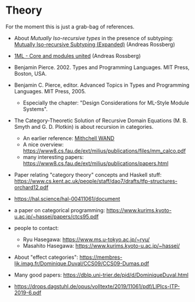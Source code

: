 # Theory

For the moment this is just a grab-bag of references.

- About _Mutually Iso-recursive types_ in the presence of subtyping: [Mutually
  Iso-recursive Subtyping
  (Expanded)](https://people.mpi-sws.org/~rossberg/papers/Rossberg%20-%20Mutually%20Iso-recursive%20Subtyping%20(Expanded).pdf
  "pdf") (Andreas Rossberg)

- [1ML - Core and modules
united](https://www.cambridge.org/core/services/aop-cambridge-core/content/view/47B10882829E4B32F98FBA93B28CEF30/S0956796818000205a.pdf/1ml-core-and-modules-united.pdf
"pdf") (Andreas Rossberg)

- Benjamin Pierce. 2002. Types and Programming Languages. MIT Press, Boston, USA.

- Benjamin C. Pierce, editor. Advanced Topics in Types and Programming Languages. MIT Press, 2005.
  - Especially the chapter: "Design Considerations for ML-Style Module Systems".

- The Category-Theoretic Solution of Recursive Domain Equations (M. B. Smyth and G. D. Plotkin) is about recursion in categories.
  - An earlier reference: [Mithchell WAND](https://pdf.sciencedirectassets.com/271538/1-s2.0-S0304397500X02885/1-s2.0-0304397579900537/main.pdf?X-Amz-Security-Token=IQoJb3JpZ2luX2VjEKv%2F%2F%2F%2F%2F%2F%2F%2F%2F%2FwEaCXVzLWVhc3QtMSJHMEUCIQC6K5c01FwU0ftGvAjcuRplb2CBEImdQl6snr8IMLIv8wIgXKQ7trQe8kFSpMrV33j5mWzw3YhLaYVZKnlbQbksjeQqvAUItP%2F%2F%2F%2F%2F%2F%2F%2F%2F%2FARAFGgwwNTkwMDM1NDY4NjUiDN8mVOxSuLxKGTlF1SqQBZD4SVQY1K1ObubFjRkL13jTqh0E9dQ1pIFjxt2%2BmcoIsK5ycKPZe1OTzjhj8zN%2FSlkhZ2OWuapfy3Qy8Y8qDz3wuq80RjWQBxrIfBwnP3Ahlknyo6T%2BcNJ7%2Bg%2Fewgf5OSDW5gEKYnq2rR8YCtppYK36Vfls5S8xedzMSdkRFfySODl9XKWZISz1iDMGiuxngEa0bN176pdecspzPvjRu6zsbBfODybau%2BGqyPM80BMlsBYGiAM1mthJpQgeTJLPHPzuPcemRF%2Fzn%2Bi9scgXJjMj6D31xlR8TyK9vfXBPVXvSdmmsYmptA6YNJfa2fBtK%2F%2FCMnvYJUe3muQgpbGTHw%2Fg3Ep48oELnvGUchWZ8B5VowWOxq%2FIEjxSKi8Yl2EivVjDjY6uWw6FFNATziDQWFTxcBCQSdAbAaZwTReOo8sW5UwA0UnRW4SxzQL4gkWQyrG8Q1YGK0tkAXiAGAcrnW%2BkLFOJTHzUW7JfmxlzuVSTMfShFgue1o6Ani3ffSAoQFvyrDXLe1LulPv%2FGkpPjGlHp3EaR9LRSeTdszNy0Zp12QMNpoFnR2b8Me6PhNDN8hvxuHyaexfpx6HWKqLvoHoyWaOzMYE9w30HXjiekvATImEXKeTxtktkO3XkERhAEcsjrtU3yDw913AeSr0gVn65Fbx5A08KRkajUAcN1sBcmpNTK6XnjSz3v4GEnl5jw9KjlGn1llAZf5QoXgR9UOKtOrBVJwXyuamdi%2BiQndDx9%2B7YShT9x5TDX5QonxmTe4scZGWIf3pxwi%2B4yMsB0%2BG0x27Hjki%2FUIRSUgwTeC8qLVln5%2FZtel9smmKqoTW%2FbhXWuEcipu%2Fv92TOAa9Lhvcgpsf9QdpJlZyHbCYkFQTQMN%2FZjakGOrEBGXfhZrWcIs15MmLiaJI9PB6fzYPxcJqEaTqnuVtMfPcvq2exgPf7SJkGx5kptnmgysJqaOwaoYpjjlWe9Qdx%2BHTNL6nGGyJgWKaAr%2BoG5wQG3TkXjWEw6SeP7U9LpM6ykKHnn37%2BhnTA3eLoTWr2fUty10TRCWrj%2BcX%2F0W13O3lBDiudxlrVwFYw1IogCTomP9TR1BJQCCu1VzNXBEvG1OeArF%2BYVhDzJYyqJ2qCW6UC&X-Amz-Algorithm=AWS4-HMAC-SHA256&X-Amz-Date=20231009T035049Z&X-Amz-SignedHeaders=host&X-Amz-Expires=300&X-Amz-Credential=ASIAQ3PHCVTY5TLDOONP%2F20231009%2Fus-east-1%2Fs3%2Faws4_request&X-Amz-Signature=c71208c9488e5ed8b9c559faaee96ee69533d3f125ff8f4654c1384bedeeb3f4&hash=0d53906f1be600ed99f542c078ca18818be7a0e3dc4cc055cfd39f25996634b0&host=68042c943591013ac2b2430a89b270f6af2c76d8dfd086a07176afe7c76c2c61&pii=0304397579900537&tid=spdf-a4fbfaca-a3a9-4ebf-bfda-ac272cb81201&sid=2b140d2311b38845da1821934e4e5b738766gxrqa&type=client&tsoh=d3d3LnNjaWVuY2VkaXJlY3QuY29t&ua=1016595f5c5c0f5a57585f&rr=8133a9599a00af4e&cc=jp)
  - A nice overview: https://www8.cs.fau.de/ext/milius/publications/files/mm_calco.pdf
  - many interesting papers: https://www8.cs.fau.de/ext/milius/publications/papers.html

- Paper relating "category theory" concepts and Haskell stuff: https://www.cs.kent.ac.uk/people/staff/dao7/drafts/tfp-structures-orchard12.pdf

- https://hal.science/hal-00411061/document

- a paper on categorical programming: https://www.kurims.kyoto-u.ac.jp/~hassei/papers/ctcs95.pdf

- people to contact:
  - Ryu Hasegawa: https://www.ms.u-tokyo.ac.jp/~ryu/
  - Masahito Hasegawa: https://www.kurims.kyoto-u.ac.jp/~hassei/
  

- About "effect categories": https://membres-ljk.imag.fr/Dominique.Duval/CCS09/CCS09-Dumas.pdf

- Many good papers: https://dblp.uni-trier.de/pid/d/DominiqueDuval.html

- https://drops.dagstuhl.de/opus/volltexte/2019/11061/pdf/LIPIcs-ITP-2019-6.pdf
